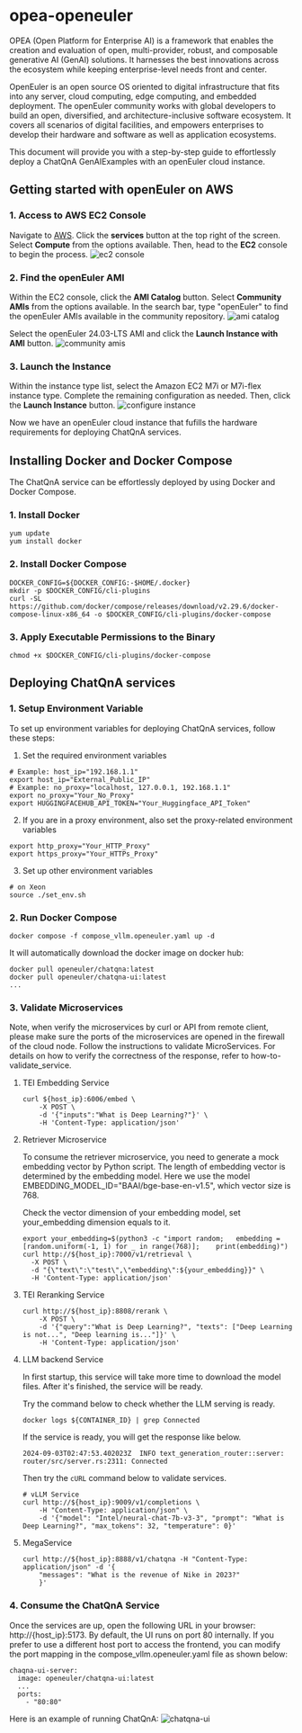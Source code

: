 # opea-openeuler
OPEA (Open Platform for Enterprise AI) is a framework that enables the creation and evaluation of open, multi-provider, robust, and composable generative AI (GenAI) solutions. 
It harnesses the best innovations across the ecosystem while keeping enterprise-level needs front and center.

OpenEuler is an open source OS oriented to digital infrastructure that fits into any server, cloud computing, edge computing, and embedded deployment.
The openEuler community works with global developers to build an open, diversified, and architecture-inclusive software ecosystem. 
It covers all scenarios of digital facilities, and empowers enterprises to develop their hardware and software as well as application ecosystems.

This document will provide you with a step-by-step guide to effortlessly deploy a ChatQnA GenAIExamples with an openEuler cloud instance.

## Getting started with openEuler on AWS
### 1. Access to AWS EC2 Console
Navigate to [AWS](https://aws.amazon.com/). Click the **services** button at the top right of the screen. Select **Compute** from the options available. Then, head to the **EC2** console to begin the process.
![ec2 console](./pics/ec2-console.png)

### 2. Find the openEuler AMI 
Within the EC2 console, click the **AMI Catalog** button. Select **Community AMIs** from the options available. In the search bar, type "openEuler" to find the openEuler AMIs available in the community repository.
![ami catalog](./pics/ami-catalog.png)

Select the openEuler 24.03-LTS AMI and click the **Launch Instance with AMI** button.
![community amis](./pics/community-amis.png)

### 3. Launch the Instance 
Within the instance type list, select the Amazon EC2 M7i or M7i-flex instance type. Complete the remaining configuration as needed. Then, click the **Launch Instance** button.
![configure instance](./pics/configure-instance.png)

Now we have an openEuler cloud instance that fufills the hardware requirements for deploying ChatQnA services.

## Installing Docker and Docker Compose
The ChatQnA service can be effortlessly deployed by using Docker and Docker Compose.

### 1. Install Docker
```shell
yum update
yum install docker
```

### 2. Install Docker Compose
```shell
DOCKER_CONFIG=${DOCKER_CONFIG:-$HOME/.docker}
mkdir -p $DOCKER_CONFIG/cli-plugins
curl -SL https://github.com/docker/compose/releases/download/v2.29.6/docker-compose-linux-x86_64 -o $DOCKER_CONFIG/cli-plugins/docker-compose
```
### 3. Apply Executable Permissions to the Binary
```shell
chmod +x $DOCKER_CONFIG/cli-plugins/docker-compose
```

## Deploying ChatQnA services
### 1. Setup Environment Variable
To set up environment variables for deploying ChatQnA services, follow these steps:

1. Set the required environment variables
```shell
# Example: host_ip="192.168.1.1"
export host_ip="External_Public_IP"
# Example: no_proxy="localhost, 127.0.0.1, 192.168.1.1"
export no_proxy="Your_No_Proxy"
export HUGGINGFACEHUB_API_TOKEN="Your_Huggingface_API_Token"
```

2. If you are in a proxy environment, also set the proxy-related environment variables
```shell
export http_proxy="Your_HTTP_Proxy"
export https_proxy="Your_HTTPs_Proxy"
```
3. Set up other environment variables
```shell
# on Xeon
source ./set_env.sh
```
### 2. Run Docker Compose
```shell
docker compose -f compose_vllm.openeuler.yaml up -d
```

It will automatically download the docker image on docker hub:
```shell
docker pull openeuler/chatqna:latest
docker pull openeuler/chatqna-ui:latest
...
```
### 3. Validate Microservices
Note, when verify the microservices by curl or API from remote client, please make sure the ports of the microservices are opened in the firewall of the cloud node.
Follow the instructions to validate MicroServices.
For details on how to verify the correctness of the response, refer to how-to-validate_service.
1. TEI Embedding Service

   ```shell
   curl ${host_ip}:6006/embed \
       -X POST \
       -d '{"inputs":"What is Deep Learning?"}' \
       -H 'Content-Type: application/json'
   ```
2. Retriever Microservice

   To consume the retriever microservice, you need to generate a mock embedding vector by Python script. 
   The length of embedding vector is determined by the embedding model. Here we use the model EMBEDDING_MODEL_ID="BAAI/bge-base-en-v1.5", which vector size is 768.

   Check the vector dimension of your embedding model, set your_embedding dimension equals to it.
   ```shell
   export your_embedding=$(python3 -c "import random;   embedding = [random.uniform(-1, 1) for _ in range(768)];    print(embedding)")
   curl http://${host_ip}:7000/v1/retrieval \
     -X POST \
     -d "{\"text\":\"test\",\"embedding\":${your_embedding}}" \
     -H 'Content-Type: application/json'
   ```
3. TEI Reranking Service

   ```shell
   curl http://${host_ip}:8808/rerank \
       -X POST \
       -d '{"query":"What is Deep Learning?", "texts": ["Deep Learning is not...", "Deep learning is..."]}' \
       -H 'Content-Type: application/json'
   ```
4. LLM backend Service

   In first startup, this service will take more time to download the model files.
   After it's finished, the service will be ready.

   Try the command below to check whether the LLM serving is ready.
   ```shell
   docker logs ${CONTAINER_ID} | grep Connected
   ```

   If the service is ready, you will get the response like below.
   ```shell
   2024-09-03T02:47:53.402023Z  INFO text_generation_router::server: router/src/server.rs:2311: Connected
   ```

   Then try the `cURL` command below to validate services.
   ```shell
   # vLLM Service
   curl http://${host_ip}:9009/v1/completions \
       -H "Content-Type: application/json" \
       -d '{"model": "Intel/neural-chat-7b-v3-3", "prompt": "What is Deep Learning?", "max_tokens": 32, "temperature": 0}'
   ```
5. MegaService
   ```shell
   curl http://${host_ip}:8888/v1/chatqna -H "Content-Type: application/json" -d '{
       "messages": "What is the revenue of Nike in 2023?"
       }'
   ```
### 4. Consume the ChatQnA Service
Once the services are up, open the following URL in your browser: http://{host_ip}:5173. 
By default, the UI runs on port 80 internally. 
If you prefer to use a different host port to access the frontend, you can modify the port mapping in the compose_vllm.openeuler.yaml file as shown below:
```shell
chaqna-ui-server:
  image: openeuler/chatqna-ui:latest
  ...
  ports:
    - "80:80"
```

Here is an example of running ChatQnA:
![chatqna-ui](./pics/chatqna-ui.png)
